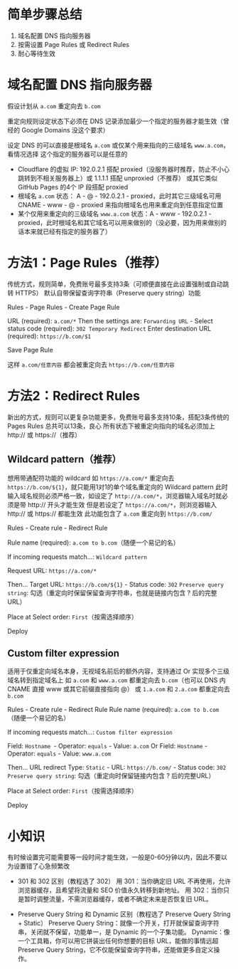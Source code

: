 <!-- ##{"timestamp":1743254206}## -->

# 简单步骤总结

1. 域名配置 DNS 指向服务器
2. 按需设置 Page Rules 或 Redirect Rules
3. 耐心等待生效


# 域名配置 DNS 指向服务器

假设计划从 `a.com` 重定向去 `b.com`

重定向规则设定状态下必须在 DNS 记录添加最少一个指定的服务器才能生效（曾经的 Google Domains 没这个要求）

设定 DNS 的可以直接是根域名 `a.com` 或仅某个用来指向的三级域名 `www.a.com`，看情况选择
这个指定的服务器可以是任意的
- Cloudflare 的虚拟 IP: 192.0.2.1 搭配 proxied（没服务器时推荐，防止不小心跳转到不相关服务器上）或 1.1.1.1 搭配 unproxied（不推荐） 或其它类似 GitHub Pages 的4个 IP 段搭配 proxied
- 根域名 `a.com` 状态： A - @ - 192.0.2.1 - proxied，此时其它三级域名可用 CNAME - www - @ - proxied 来指向根域名也用来重定向到任意指定位置
- 某个仅用来重定向的三级域名 `www.a.com` 状态：A - www - 192.0.2.1 - proxied，此时根域名和其它域名可以用来做别的（没必要，因为用来做别的话本来就已经有指定的服务器了）


# 方法1：Page Rules（推荐）

传统方式，规则简单，免费账号最多支持3条（可顺便直接在此设置强制或自动跳转 HTTPS）
默认自带保留查询字符串（Preserve query string）功能

Rules - Page Rules - Create Page Rule

URL (required): `a.com/*`
Then the settings are: `Forwarding URL` - Select status code (required): `302 Temporary Redirect`
Enter destination URL (required): `https://b.com/$1`

Save Page Rule

这样 `a.com/任意内容` 都会被重定向去 `https://b.com/任意内容`


# 方法2：Redirect Rules

新出的方式，规则可以更复杂功能更多，免费账号最多支持10条，搭配3条传统的 Pages Rules 总共可以13条，良心
所有状态下被重定向指向的域名必须加上 http:// 或 https://（推荐）

## Wildcard pattern（推荐）
想用带通配符功能的 wildcard 如 `https://a.com/*` 重定向去 `https://b.com/${1}`，就只能用1对1的单个域名重定向的 Wildcard pattern
此时输入域名规则必须严格一致，如设定了 `http://a.com/*`，浏览器输入域名时就必须是带 http:// 开头才能生效
但是若设定了 `https://a.com/*`，则浏览器输入 http:// 或  https:// 都能生效
此功能包含了 `a.com` 重定向到 `https://b.com/`

Rules - Create rule - Redirect Rule

Rule name (required): `a.com to b.com`（随便一个易记的名）

If incoming requests match…: `Wildcard pattern`

Request URL: `https://a.com/*`

Then...
Target URL: `https://b.com/${1}` - Status code: `302`
`Preserve query string`: 勾选（重定向时保留保留查询字符串，也就是链接内包含 ? 后的完整URL）

Place at
Select order: `First`（按需选择顺序）

Deploy


## Custom filter expression

适用于仅重定向域名本身，无视域名前后的额外内容，支持通过 Or 实现多个三级域名转到指定域名上
如 `a.com` 和 `www.a.com` 都重定向去 `b.com`（也可以 DNS 内 CNAME 直接 www 或其它前缀直接指向 @）
或 `1.a.com` 和 `2.a.com` 都重定向去 `b.com`

Rules - Create rule - Redirect Rule
Rule name (required): `a.com to b.com`（随便一个易记的名）

If incoming requests match…: `Custom filter expression`

Field: `Hostname `- Operator: `equals` - Value: `a.com`
Or
Field: `Hostname` - Operator: `equals` - Value: `www.a.com`

Then...
URL redirect
Type: `Static` - URL: `https://b.com/` - Status code: `302`
`Preserve query string`: 勾选（重定向时保留链接内包含 ? 后的完整URL）

Place at
Select order: `First`（按需选择顺序）

Deploy

# 小知识
有时候设置完可能需要等一段时间才能生效，一般是0-60分钟以内，因此不要以为设置错了心急频繁改

 - 301 和 302 区别（教程选了 302）
用 301：当你确定旧 URL 不再使用，允许浏览器缓存，且希望将流量和 SEO 价值永久转移到新地址。
用 302：当你只是暂时调整流量，不需浏览器缓存，或者不确定未来是否恢复旧 URL。

 - Preserve Query String 和 Dynamic 区别（教程选了 Preserve Query String + Static）
Preserve Query String：就像一个开关，打开就保留查询字符串，关闭就不保留，功能单一，是 Dynamic 的一个子集功能。
Dynamic：像一个工具箱，你可以用它拼装出任何你想要的目标 URL，能做的事情远超 Preserve Query String，它不仅能保留查询字符串，还能做更多自定义操作。

